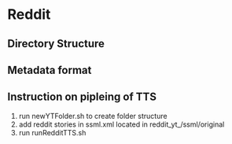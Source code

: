 # Reddit


## Directory Structure

## Metadata format

## Instruction on pipleing of TTS
1) run newYTFolder.sh to create folder structure
2) add reddit stories in ssml.xml located in reddit_yt_/ssml/original
3) run runRedditTTS.sh






